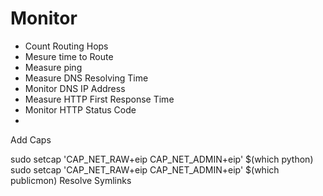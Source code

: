 # Monitor

* Count Routing Hops
* Mesure time to Route
* Measure ping
* Measure DNS Resolving Time
* Monitor DNS IP Address
* Measure HTTP First Response Time
* Monitor HTTP Status Code
*


Add Caps

sudo setcap 'CAP_NET_RAW+eip CAP_NET_ADMIN+eip' $(which python)
sudo setcap 'CAP_NET_RAW+eip CAP_NET_ADMIN+eip' $(which publicmon)
Resolve Symlinks
